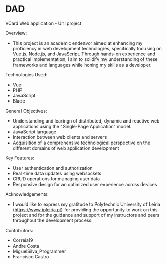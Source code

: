 # DAD
VCard Web application - Uni project

Overview:
- This project is an academic endeavor aimed at enhancing my proficiency in web development technologies, specifically 
focusing on Vue.js, Node.js, and JavaScript. Through hands-on experience and practical implementation, I aim to solidify 
my understanding of these frameworks and languages while honing my skills as a developer.

Technologies Used:
- Vue
- PHP
- JavaScript
- Blade

General Objectives:
- Understanding and learingn of distributed, dynamic and reactive web applications using the "Single-Page Application" model.
- JavaScript language
- Interaction between web clients and servers
- Acquisition of a comprehensive technological perspective on the different domains of web application development

Key Features:
- User authentication and authorization
- Real-time data updates using websockets
- CRUD operations for managing user data
- Responsive design for an optimized user experience across devices

Acknowledgements:
- I would like to express my gratitude to Polytechnic University of Leiria (https://www.ipleiria.pt) for providing the opportunity to work on this project
and for the guidance and support of my instructors and peers throughout the development process.

Contributors:
- Correia19
- Andre Costa
- MiguelSilva_Programmer
- Francisco Castro
